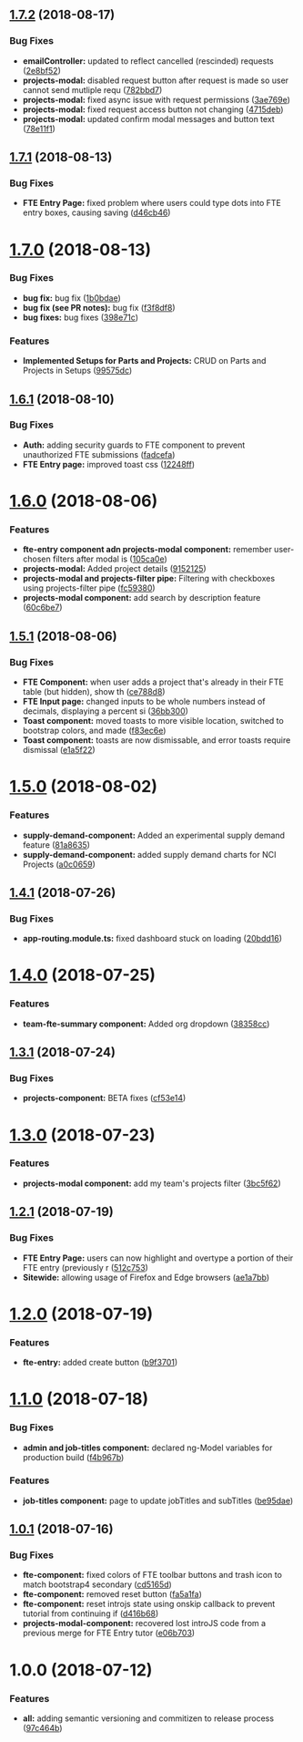 <a name="1.7.2"></a>
## [1.7.2](http://bitbucket.it.keysight.com:7999/jrvs/jarvis-resources/compare/v1.7.1...v1.7.2) (2018-08-17)


### Bug Fixes

* **emailController:** updated to reflect cancelled (rescinded) requests ([2e8bf52](http://bitbucket.it.keysight.com:7999/jrvs/jarvis-resources/commits/2e8bf52))
* **projects-modal:** disabled request button after request is made so user cannot send mutliple requ ([782bbd7](http://bitbucket.it.keysight.com:7999/jrvs/jarvis-resources/commits/782bbd7))
* **projects-modal:** fixed async issue with request permissions ([3ae769e](http://bitbucket.it.keysight.com:7999/jrvs/jarvis-resources/commits/3ae769e))
* **projects-modal:** fixed request access button not changing ([4715deb](http://bitbucket.it.keysight.com:7999/jrvs/jarvis-resources/commits/4715deb))
* **projects-modal:** updated confirm modal messages and button text ([78e11f1](http://bitbucket.it.keysight.com:7999/jrvs/jarvis-resources/commits/78e11f1))



<a name="1.7.1"></a>
## [1.7.1](http://bitbucket.it.keysight.com:7999/jrvs/jarvis-resources/compare/v1.7.0...v1.7.1) (2018-08-13)


### Bug Fixes

* **FTE Entry Page:** fixed problem where users could type dots into FTE entry boxes, causing saving ([d46cb46](http://bitbucket.it.keysight.com:7999/jrvs/jarvis-resources/commits/d46cb46))



<a name="1.7.0"></a>
# [1.7.0](http://bitbucket.it.keysight.com:7999/jrvs/jarvis-resources/compare/v1.6.1...v1.7.0) (2018-08-13)


### Bug Fixes

* **bug fix:** bug fix ([1b0bdae](http://bitbucket.it.keysight.com:7999/jrvs/jarvis-resources/commits/1b0bdae))
* **bug fix (see PR notes):** bug fix ([f3f8df8](http://bitbucket.it.keysight.com:7999/jrvs/jarvis-resources/commits/f3f8df8))
* **bug fixes:** bug fixes ([398e71c](http://bitbucket.it.keysight.com:7999/jrvs/jarvis-resources/commits/398e71c))


### Features

* **Implemented Setups for Parts and Projects:** CRUD on Parts and Projects in Setups ([99575dc](http://bitbucket.it.keysight.com:7999/jrvs/jarvis-resources/commits/99575dc))



<a name="1.6.1"></a>
## [1.6.1](http://bitbucket.it.keysight.com:7999/jrvs/jarvis-resources/compare/v1.6.0...v1.6.1) (2018-08-10)


### Bug Fixes

* **Auth:** adding security guards to FTE component to prevent unauthorized FTE submissions ([fadcefa](http://bitbucket.it.keysight.com:7999/jrvs/jarvis-resources/commits/fadcefa))
* **FTE Entry page:** improved toast css ([12248ff](http://bitbucket.it.keysight.com:7999/jrvs/jarvis-resources/commits/12248ff))



<a name="1.6.0"></a>
# [1.6.0](http://bitbucket.it.keysight.com:7999/jrvs/jarvis-resources/compare/v1.5.1...v1.6.0) (2018-08-06)


### Features

* **fte-entry component adn projects-modal component:** remember user-chosen filters after modal is ([105ca0e](http://bitbucket.it.keysight.com:7999/jrvs/jarvis-resources/commits/105ca0e))
* **projects-modal:** Added project details ([9152125](http://bitbucket.it.keysight.com:7999/jrvs/jarvis-resources/commits/9152125))
* **projects-modal and projects-filter pipe:** Filtering with checkboxes using projects-filter pipe ([fc59380](http://bitbucket.it.keysight.com:7999/jrvs/jarvis-resources/commits/fc59380))
* **projects-modal component:** add search by description feature ([60c6be7](http://bitbucket.it.keysight.com:7999/jrvs/jarvis-resources/commits/60c6be7))



<a name="1.5.1"></a>
## [1.5.1](http://bitbucket.it.keysight.com:7999/jrvs/jarvis-resources/compare/v1.5.0...v1.5.1) (2018-08-06)


### Bug Fixes

* **FTE Component:** when user adds a project that's already in their FTE table (but hidden), show th ([ce788d8](http://bitbucket.it.keysight.com:7999/jrvs/jarvis-resources/commits/ce788d8))
* **FTE Input page:** changed inputs to be whole numbers instead of decimals, displaying a percent si ([36bb300](http://bitbucket.it.keysight.com:7999/jrvs/jarvis-resources/commits/36bb300))
* **Toast component:** moved toasts to more visible location, switched to bootstrap colors, and made ([f83ec6e](http://bitbucket.it.keysight.com:7999/jrvs/jarvis-resources/commits/f83ec6e))
* **Toast component:** toasts are now dismissable, and error toasts require dismissal ([e1a5f22](http://bitbucket.it.keysight.com:7999/jrvs/jarvis-resources/commits/e1a5f22))



<a name="1.5.0"></a>
# [1.5.0](http://bitbucket.it.keysight.com:7999/jrvs/jarvis-resources/compare/v1.4.1...v1.5.0) (2018-08-02)


### Features

* **supply-demand-component:** Added an experimental supply demand feature ([81a8635](http://bitbucket.it.keysight.com:7999/jrvs/jarvis-resources/commits/81a8635))
* **supply-demand-component:** added supply demand charts for NCI Projects ([a0c0659](http://bitbucket.it.keysight.com:7999/jrvs/jarvis-resources/commits/a0c0659))



<a name="1.4.1"></a>
## [1.4.1](http://bitbucket.it.keysight.com:7999/jrvs/jarvis-resources/compare/v1.4.0...v1.4.1) (2018-07-26)


### Bug Fixes

* **app-routing.module.ts:** fixed dashboard stuck on loading ([20bdd16](http://bitbucket.it.keysight.com:7999/jrvs/jarvis-resources/commits/20bdd16))



<a name="1.4.0"></a>
# [1.4.0](http://bitbucket.it.keysight.com:7999/jrvs/jarvis-resources/compare/v1.3.1...v1.4.0) (2018-07-25)


### Features

* **team-fte-summary component:** Added org dropdown ([38358cc](http://bitbucket.it.keysight.com:7999/jrvs/jarvis-resources/commits/38358cc))



<a name="1.3.1"></a>
## [1.3.1](http://bitbucket.it.keysight.com:7999/jrvs/jarvis-resources/compare/v1.3.0...v1.3.1) (2018-07-24)


### Bug Fixes

* **projects-component:** BETA fixes ([cf53e14](http://bitbucket.it.keysight.com:7999/jrvs/jarvis-resources/commits/cf53e14))



<a name="1.3.0"></a>
# [1.3.0](http://bitbucket.it.keysight.com:7999/jrvs/jarvis-resources/compare/v1.2.1...v1.3.0) (2018-07-23)


### Features

* **projects-modal component:** add my team's projects filter ([3bc5f62](http://bitbucket.it.keysight.com:7999/jrvs/jarvis-resources/commits/3bc5f62))



<a name="1.2.1"></a>
## [1.2.1](http://bitbucket.it.keysight.com:7999/jrvs/jarvis-resources/compare/v1.2.0...v1.2.1) (2018-07-19)


### Bug Fixes

* **FTE Entry Page:** users can now highlight and overtype a portion of their FTE entry (previously r ([512c753](http://bitbucket.it.keysight.com:7999/jrvs/jarvis-resources/commits/512c753))
* **Sitewide:** allowing usage of Firefox and Edge browsers ([ae1a7bb](http://bitbucket.it.keysight.com:7999/jrvs/jarvis-resources/commits/ae1a7bb))



<a name="1.2.0"></a>
# [1.2.0](http://bitbucket.it.keysight.com:7999/jrvs/jarvis-resources/compare/v1.1.0...v1.2.0) (2018-07-19)


### Features

* **fte-entry:** added create button ([b9f3701](http://bitbucket.it.keysight.com:7999/jrvs/jarvis-resources/commits/b9f3701))



<a name="1.1.0"></a>
# [1.1.0](http://bitbucket.it.keysight.com:7999/jrvs/jarvis-resources/compare/v1.0.1...v1.1.0) (2018-07-18)


### Bug Fixes

* **admin and job-titles component:** declared ng-Model variables for production build ([f4b967b](http://bitbucket.it.keysight.com:7999/jrvs/jarvis-resources/commits/f4b967b))


### Features

* **job-titles component:** page to update jobTitles and subTitles ([be95dae](http://bitbucket.it.keysight.com:7999/jrvs/jarvis-resources/commits/be95dae))



<a name="1.0.1"></a>
## [1.0.1](http://bitbucket.it.keysight.com:7999/jrvs/jarvis-resources/compare/v1.0.0...v1.0.1) (2018-07-16)


### Bug Fixes

* **fte-component:** fixed colors of FTE toolbar buttons and trash icon to match bootstrap4 secondary ([cd5165d](http://bitbucket.it.keysight.com:7999/jrvs/jarvis-resources/commits/cd5165d))
* **fte-component:** removed reset button ([fa5a1fa](http://bitbucket.it.keysight.com:7999/jrvs/jarvis-resources/commits/fa5a1fa))
* **fte-component:** reset introjs state using onskip callback to prevent tutorial from continuing if ([d416b68](http://bitbucket.it.keysight.com:7999/jrvs/jarvis-resources/commits/d416b68))
* **projects-modal-component:** recovered lost introJS code from a previous merge for FTE Entry tutor ([e06b703](http://bitbucket.it.keysight.com:7999/jrvs/jarvis-resources/commits/e06b703))



<a name="1.0.0"></a>
# 1.0.0 (2018-07-12)


### Features

* **all:** adding semantic versioning and commitizen to release process ([97c464b](http://bitbucket.it.keysight.com:7999/jrvs/jarvis-resources/commits/97c464b))




